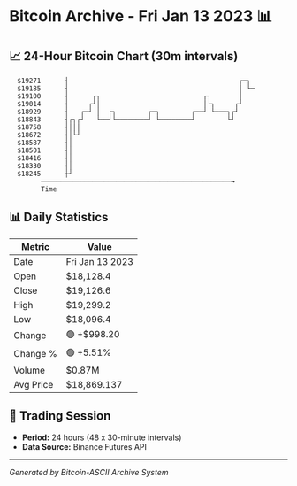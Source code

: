 # Bitcoin Archive - Fri Jan 13 2023 📊

## 📈 24-Hour Bitcoin Chart (30m intervals)

```
  $19271      ┤                                           ┌─┐  
  $19185      ┤                                           │ └─ 
  $19100      ┤      ┌┐                          ┌┐       │    
  $19014      ┤     ┌┘│                          │└┐     ┌┘    
  $18929      ┤   ┌─┘ │  ┌┐        ┌─┐        ┌──┘ └───┐┌┘     
  $18843      ┤┌┐┌┘   └──┘└────────┘ └────────┘        └┘      
  $18758      ┤│││                                             
  $18672      ┤│└┘                                             
  $18587      ┤│                                               
  $18501      ┤│                                               
  $18416      ┤│                                               
  $18330      ┤│                                               
  $18245      ┼┘                                               
        ────────────────────────────────────────────────→
        Time
```

## 📊 Daily Statistics

| Metric | Value |
|--------|-------|
| Date | Fri Jan 13 2023 |
| Open | $18,128.4 |
| Close | $19,126.6 |
| High | $19,299.2 |
| Low | $18,096.4 |
| Change | 🟢 +$998.20 |
| Change % | 🟢 +5.51% |
| Volume | $0.87M |
| Avg Price | $18,869.137 |

## 📅 Trading Session

- **Period:** 24 hours (48 x 30-minute intervals)
- **Data Source:** Binance Futures API

---
*Generated by Bitcoin-ASCII Archive System*
